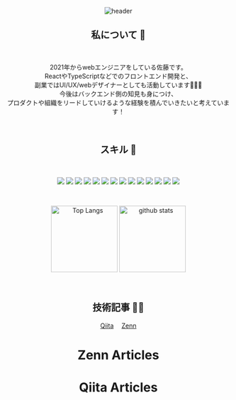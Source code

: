 <div align="center">

![header](https://capsule-render.vercel.app/api?type=waving&color=auto&height=250&section=header&text=👋%20初めまして!%20&fontSize=30&fontAlignY=38)

<h2>私について 🤝</h2>
&thinsp;

  <p>
    2021年からwebエンジニアをしている佐藤です。<br>
    ReactやTypeScriptなどでのフロントエンド開発と、<br>
    副業ではUI/UX/webデザイナーとしても活動しています🧑🏻‍💻<br>
    今後はバックエンド側の知見も身につけ、<br>
    プロダクトや組織をリードしていけるような経験を積んでいきたいと考えています！
  </p>

&thinsp;

<h2>スキル 🚀</h2>
&thinsp;

![](https://img.shields.io/badge/HTML-E34F26?style=for-the-badge&logo=html5&logoColor=white) ![](https://img.shields.io/badge/CSS-1572B6?style=for-the-badge&logo=CSS3&logoColor=white) ![](https://img.shields.io/badge/Javascript-F7DF1E?style=for-the-badge&logo=Javascript&logoColor=black) ![](https://img.shields.io/badge/Typescript-3178C6?style=for-the-badge&logo=Typescript&logoColor=white) ![](https://img.shields.io/badge/React-61DAFB?style=for-the-badge&logo=React&logoColor=white) ![](https://img.shields.io/badge/React_Native-61DAFB?style=for-the-badge&logo=React&logoColor=white) ![](https://img.shields.io/badge/Redux_Toolkit-764ABC?style=for-the-badge&logo=Redux&logoColor=white) ![](https://img.shields.io/badge/Vue-4FC08D?style=for-the-badge&logo=Vue.js&logoColor=white) ![](https://img.shields.io/badge/Nuxt-319795?style=for-the-badge&logo=Nuxt.js&logoColor=white) ![](https://img.shields.io/badge/Vuetify-1867C0?style=for-the-badge&logo=Vuetify&logoColor=white) ![](https://img.shields.io/badge/ChakraUI-319795?style=for-the-badge&logo=chakraui&logoColor=white) ![](https://img.shields.io/badge/wordpress-21759B?style=for-the-badge&logo=wordpress&logoColor=white) ![](https://img.shields.io/badge/tailwindcss-06B6D4?style=for-the-badge&logo=tailwindcss&logoColor=white) ![](https://img.shields.io/badge/next-06B6D4?style=for-the-badge&logo=next.js&logoColor=white)

&thinsp;

<p align="center"> 
  <img alt="Top Langs" height="150px" src="https://github-readme-stats.vercel.app/api/top-langs/?username=m-sato96&layout=compact" />
  <img alt="github stats" height="150px"  src="https://github-readme-stats.vercel.app/api?username=m-sato96&show_icons=true" />
</p>

&thinsp;

<h2>技術記事 ✍🏻</h2>
&thinsp;
<a href="https://qiita.com/__knm__" target="_blank" rel="noopener noreferrer">Qiita</a>　
<a  href="https://zenn.dev/knm" target="_blank" rel="noopener noreferrer">Zenn</a>
&thinsp;


# Zenn Articles

<!-- profile updater begin: zenn -->
<!-- profile updater end: zenn -->

# Qiita Articles

<!-- profile updater begin: qiita -->
<!-- profile updater end: qiita -->

</div>
